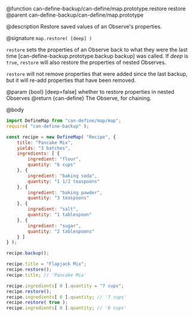@function can-define-backup/can-define/map.prototype.restore restore
@parent can-define-backup/can-define/map.prototype

@description Restore saved values of an Observe's properties.

@signature `map.restore( [deep] )`

`restore` sets the properties of an Observe back to what they were the last time
[can-define-backup.prototype.backup backup] was called. If _deep_ is `true`,
`restore` will also restore the properties of nested Observes.

`restore` will not remove properties that were added since the last backup, but it
will re-add properties that have been removed.

@param {bool} [deep=false] whether to restore properties in nested Observes
@return {can-define} The Observe, for chaining.

@body

```js
import DefineMap from "can-define/map/map";
require( "can-define-backup" );

const recipe = new DefineMap( "Recipe", {
	title: "Pancake Mix",
	yields: "3 batches",
	ingredients: [ {
		ingredient: "flour",
		quantity: "6 cups"
	}, {
		ingredient: "baking soda",
		quantity: "1 1/2 teaspoons"
	}, {
		ingredient: "baking powder",
		quantity: "3 teaspoons"
	}, {
		ingredient: "salt",
		quantity: "1 tablespoon"
	}, {
		ingredient: "sugar",
		quantity: "2 tablespoons"
	} ]
} );

recipe.backup();

recipe.title = "Flapjack Mix";
recipe.restore();
recipe.title; // 'Pancake Mix'

recipe.ingredients[ 0 ].quantity = "7 cups";
recipe.restore();
recipe.ingredients[ 0 ].quantity; // '7 cups'
recipe.restore( true );
recipe.ingredients[ 0 ].quantity; // '6 cups'
```
